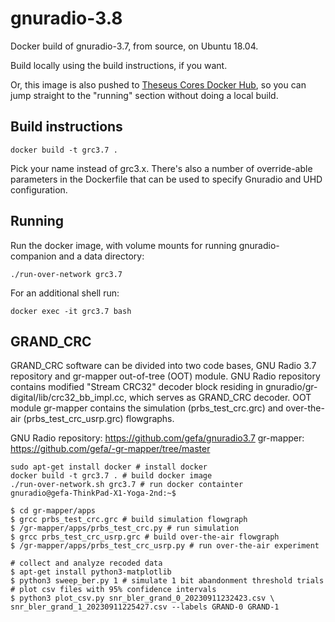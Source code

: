 # gnuradio-3.8

Docker build of gnuradio-3.7, from source, on Ubuntu 18.04.

Build locally using the build instructions, if you want.

Or, this image is also pushed to [Theseus Cores Docker Hub](https://hub.docker.com/r/theseuscores/gnuradio),
so you can jump straight to the "running" section without doing a local build.


## Build instructions

`docker build -t grc3.7 .`

Pick your name instead of grc3.x. There's also a number of override-able parameters in the Dockerfile that
can be used to specify Gnuradio and UHD configuration.

## Running

Run the docker image, with volume mounts for running gnuradio-companion
and a data directory:

```
./run-over-network grc3.7
```

For an additional shell run:

```
docker exec -it grc3.7 bash
```

## GRAND_CRC
GRAND_CRC software can be divided into two code bases, GNU Radio 3.7 repository and gr-mapper out-of-tree (OOT) module.
GNU Radio repository contains modified "Stream CRC32" decoder block residing in 
gnuradio/gr-digital/lib/crc32_bb_impl.cc, which serves as GRAND_CRC decoder.
OOT module gr-mapper contains the simulation (prbs_test_crc.grc) and over-the-air (prbs_test_crc_usrp.grc) flowgraphs.

GNU Radio repository: https://github.com/gefa/gnuradio3.7
gr-mapper: https://github.com/gefa/-gr-mapper/tree/master

```
sudo apt-get install docker # install docker
docker build -t grc3.7 . # build docker image
./run-over-network.sh grc3.7 # run docker containter
gnuradio@gefa-ThinkPad-X1-Yoga-2nd:~$

$ cd gr-mapper/apps
$ grcc prbs_test_crc.grc # build simulation flowgraph
$ /gr-mapper/apps/prbs_test_crc.py # run simulation
$ grcc prbs_test_crc_usrp.grc # build over-the-air flowgraph
$ /gr-mapper/apps/prbs_test_crc_usrp.py # run over-the-air experiment

# collect and analyze recoded data
$ apt-get install python3-matplotlib
$ python3 sweep_ber.py 1 # simulate 1 bit abandonment threshold trials
# plot csv files with 95% confidence intervals
$ python3 plot_csv.py snr_bler_grand_0_20230911232423.csv \
snr_bler_grand_1_20230911225427.csv --labels GRAND-0 GRAND-1
```